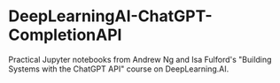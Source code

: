 # DeepLearningAI-ChatGPT-CompletionAPI
Practical Jupyter notebooks from Andrew Ng and Isa Fulford's "Building Systems with the ChatGPT API" course on DeepLearning.AI.
